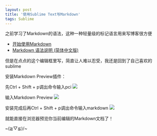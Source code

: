```yaml
---
layout: post
title: '使用Sublime Text写Markdown'
tags: Sublime
---
```

之前学习了Markdown的语法，这种一种轻量级的标记语言用来写博客很方便

* [开始使用Markdown](http://ued.taobao.com/blog/2012/07/03/getting-started-with-markdown/)
* [Markdown 语法说明 (简体中文版)](http://wowubuntu.com/markdown/)

但是在点点的这个编辑框里写，简直让人难以忍受，我还是回到了自己喜欢的sublime

安装Markdown Preview插件：

先Ctrl + Shift + p调出命令输入pci
![](http://user-image.logdown.io/user/1418/blog/1392/post/110351/xcxbYJMSRYSzO40MTsOP_1.jpg)

输入Markdown Preview
![](http://user-image.logdown.io/user/1418/blog/1392/post/110351/MrnqELHIQhy7N3Mb4Zh2_2.jpg)

安装完成后再Ctrl + Shift + p调出命令输入markdown
![](http://user-image.logdown.io/user/1418/blog/1392/post/110351/z7qAozDcR9SkFuitaUOU_3.jpg)

就能直接在浏览器预览你当前编辑的Markdown文档了！

~\(≧▽≦)/~